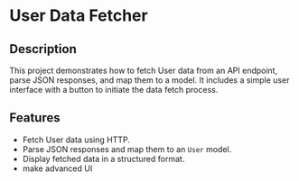 # User Data Fetcher

## Description

This project demonstrates how to fetch User data from an API endpoint, parse JSON responses, and map them to a model. It includes a simple user interface with a button to initiate the data fetch process.

## Features

- Fetch User data using HTTP.
- Parse JSON responses and map them to an `User` model.
- Display fetched data in a structured format.
- make advanced UI
